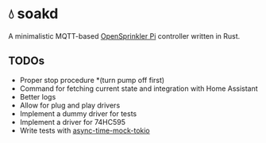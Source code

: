 # 💧 soakd

A minimalistic MQTT-based [OpenSprinkler
Pi](https://opensprinkler.com/product/opensprinkler-pi/) controller
written in Rust.

## TODOs

* Proper stop procedure *(turn pump off first)
* Command for fetching current state and integration with Home Assistant
* Better logs
* Allow for plug and play drivers
* Implement a dummy driver for tests
* Implement a driver for 74HC595
* Write tests with [async-time-mock-tokio](https://crates.io/crates/async-time-mock-tokio)
